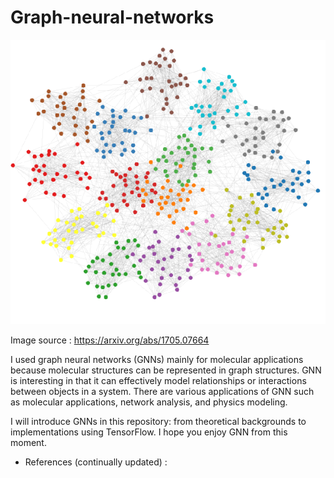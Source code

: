 # Graph-neural-networks
![](gnn.png)

Image source : https://arxiv.org/abs/1705.07664

I used graph neural networks (GNNs) mainly for molecular applications because molecular structures can be represented in graph structures. GNN is interesting in that it can effectively model relationships or interactions between objects in a system. There are various applications of GNN such as molecular applications, network analysis, and physics modeling.

I will introduce GNNs in this repository: from theoretical backgrounds to implementations using TensorFlow. I hope you enjoy GNN from this moment.

* References (continually updated) :
